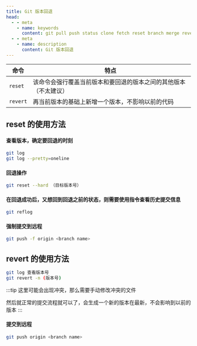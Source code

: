```yaml
---
title: Git 版本回退
head:
  - - meta
    - name: keywords
      content: git pull push status clone fetch reset branch merge revert tag rm mv log diff grep
  - - meta
    - name: description
      content: Git 版本回退
---
```


| 命令     | 特点                                                             |
| -------- | ---------------------------------------------------------------- |
| `reset`  | 该命令会强行覆盖当前版本和要回退的版本之间的其他版本（不太建议） |
| `revert` | 再当前版本的基础上新增一个版本，不影响以前的代码                 |

## reset 的使用方法

#### 查看版本，确定要回退的时刻

```sh
git log
git log --pretty=oneline
```

#### 回退操作

```sh
git reset --hard （目标版本号）
```

#### 在回退成功后，又想回到回退之前的状态，则需要使用指令查看历史提交信息

```sh
git reflog
```

#### 强制提交到远程

```sh
git push -f origin <branch name>
```

## revert 的使用方法

```sh
git log 查看版本号
git revert -n (版本号)
```

:::tip
这里可能会出现冲突，那么需要手动修改冲突的文件

然后就正常的提交流程就可以了，会生成一个新的版本在最新，不会影响到以前的版本
:::

#### 提交到远程

```sh
git push origin <branch name>
```
